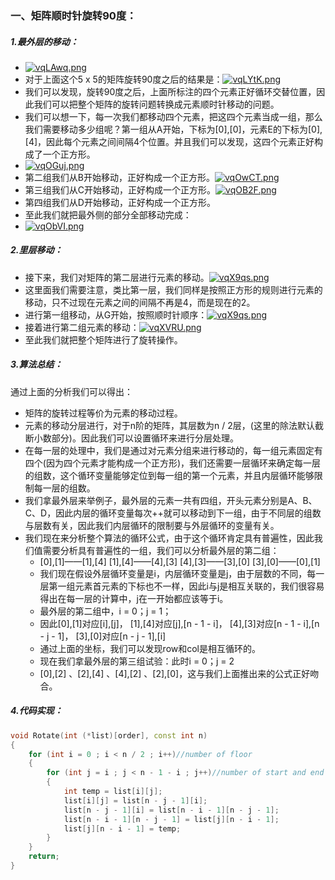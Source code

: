 ### 一、矩阵顺时针旋转90度：
##### 1.最外层的移动：
 
- [![vqLAwq.png](https://s1.ax1x.com/2022/09/09/vqLAwq.png)](https://imgse.com/i/vqLAwq)
- 对于上面这个5 x 5的矩阵旋转90度之后的结果是：[![vqLYtK.png](https://s1.ax1x.com/2022/09/09/vqLYtK.png)](https://imgse.com/i/vqLYtK)
- 我们可以发现，旋转90度之后，上面所标注的四个元素正好循环交替位置，因此我们可以把整个矩阵的旋转问题转换成元素顺时针移动的问题。
- 我们可以想一下，每一次我们都移动四个元素，把这四个元素当成一组，那么我们需要移动多少组呢？第一组从A开始，下标为[0],[0]，元素E的下标为[0],[4]，因此每个元素之间间隔4个位置。并且我们可以发现，这四个元素正好构成了一个正方形。
- [![vqOGuj.png](https://s1.ax1x.com/2022/09/09/vqOGuj.png)](https://imgse.com/i/vqOGuj)
- 第二组我们从B开始移动，正好构成一个正方形。[![vqOwCT.png](https://s1.ax1x.com/2022/09/09/vqOwCT.png)](https://imgse.com/i/vqOwCT)
- 第三组我们从C开始移动，正好构成一个正方形。[![vqOB2F.png](https://s1.ax1x.com/2022/09/09/vqOB2F.png)](https://imgse.com/i/vqOB2F)
- 第四组我们从D开始移动，正好构成一个正方形。
- 至此我们就把最外侧的部分全部移动完成：
- [![vqObVI.png](https://s1.ax1x.com/2022/09/09/vqObVI.png)](https://imgse.com/i/vqObVI)
##### 2.里层移动：
- 接下来，我们对矩阵的第二层进行元素的移动。[![vqX9qs.png](https://s1.ax1x.com/2022/09/09/vqX9qs.png)](https://imgse.com/i/vqX9qs)
- 这里面我们需要注意，类比第一层，我们同样是按照正方形的规则进行元素的移动，只不过现在元素之间的间隔不再是4，而是现在的2。
- 进行第一组移动，从G开始，按照顺时针顺序：[![vqX9qs.png](https://s1.ax1x.com/2022/09/09/vqX9qs.png)](https://imgse.com/i/vqX9qs)
- 接着进行第二组元素的移动：[![vqXVRU.png](https://s1.ax1x.com/2022/09/09/vqXVRU.png)](https://imgse.com/i/vqXVRU)
- 至此我们就把整个矩阵进行了旋转操作。
##### 3.算法总结：
通过上面的分析我们可以得出：
- 矩阵的旋转过程等价为元素的移动过程。
- 元素的移动分层进行，对于n阶的矩阵，其层数为n / 2层，(这里的除法默认截断小数部分)。因此我们可以设置循环来进行分层处理。
- 在每一层的处理中，我们是通过对元素分组来进行移动的，每一组元素固定有四个(因为四个元素才能构成一个正方形)，我们还需要一层循环来确定每一层的组数，这个循环变量能够定位到每一组的第一个元素，并且内层循环能够限制每一层的组数。
- 我们拿最外层来举例子，最外层的元素一共有四组，开头元素分别是A、B、C、D，因此内层的循环变量每次++就可以移动到下一组，由于不同层的组数与层数有关，因此我们内层循环的限制要与外层循环的变量有关。
- 我们现在来分析整个算法的循环公式，由于这个循环肯定具有普遍性，因此我们值需要分析具有普遍性的一组，我们可以分析最外层的第二组：
	- [0],[1]——[1],[4]    [1],[4]——[4],[3]    [4],[3]——[3],[0]    [3],[0]——[0],[1]
	- 我们现在假设外层循环变量是i，内层循环变量是j，由于层数的不同，每一层第一组元素首元素的下标也不一样，因此i与j是相互关联的，我们很容易得出在每一层的计算中，j在一开始都应该等于i。
	- 最外层的第二组中，i = 0；j = 1；
	- 因此[0],[1]对应[i],[j]， [1],[4]对应[j],[n - 1 - i]， [4],[3]对应[n - 1 - i],[n - j - 1]， [3],[0]对应[n - j - 1],[i]
	- 通过上面的坐标，我们可以发现row和col是相互循环的。
	- 现在我们拿最外层的第三组试验：此时i = 0；j = 2
	- [0],[2] 、[2],[4] 、[4],[2] 、[2],[0]，这与我们上面推出来的公式正好吻合。
##### 4.代码实现：
```cpp
void Rotate(int (*list)[order], const int n)
{
	for (int i = 0 ; i < n / 2 ; i++)//number of floor
	{
		for (int j = i ; j < n - 1 - i ; j++)//number of start and end restriction
		{
			int temp = list[i][j];
			list[i][j] = list[n - j - 1][i];
			list[n - j - 1][i] = list[n - i - 1][n - j - 1];
			list[n - i - 1][n - j - 1] = list[j][n - i - 1];
			list[j][n - i - 1] = temp;
		}
	}
	return;
}
```
